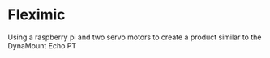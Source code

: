 # Fleximic
Using a raspberry pi and two servo motors to create a product similar to the DynaMount Echo PT
